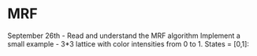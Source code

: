 # MRF

September 26th - Read and understand the MRF algorithm
                Implement a small example - 3*3 lattice with color intensities from 0 to 1. 
                                            States = [0,1]:
